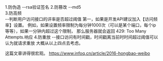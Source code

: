 1.防伪造 	--rsa验证签名
2.防篡改	--md5	
3.防高频	
	--判断用户访问接口的评率是否超过阈值 第一，如果是开发API建议加入【访问频率】设置。
	例如，如果设置频率限制为每分钟1000次（可以是某个端口，每个ip等等），如果一分钟内超过这个限制，
	那么服务器就会返回 429: Too Many Attempts.响应
4.防重放	--接口访问有时间戳，时间戳离当前时时间超过阈值可以认为就请求重放
大概从以上四点去考虑。

这篇文章讲得很宏观。
https://www.infoq.cn/article/2016-hongbao-weibo